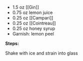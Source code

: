 * 1.5 oz [[Gin]]
* 0.75 oz lemon juice
* 0.25 oz [[Campari]]
* 0.25 oz [[Cointreau]]
* 0.25 oz honey syrup
* Garnish: lemon peel

**Steps:**
 
 Shake with ice and strain into glass